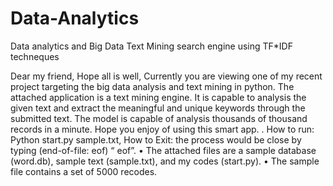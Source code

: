 # Data-Analytics
Data analytics and Big Data 
Text Mining search engine using TF*IDF techneques

Dear my friend, 
Hope all is well, 
Currently you are viewing one of my recent project targeting the big data analysis and text mining in python. The attached application is a text mining engine.  It is capable to analysis the given text and extract the meaningful and unique keywords through the submitted text. The model is capable of analysis thousands of thousand records in a minute.  Hope you enjoy of using this smart app. 
. 
How to run: Python start.py sample.txt,
How to Exit: the process would be close by typing (end-of-file: eof) “ eof”.
•	The attached files are a sample database (word.db), sample text (sample.txt), and my codes (start.py).
•	The sample file contains a set of 5000 recodes.
